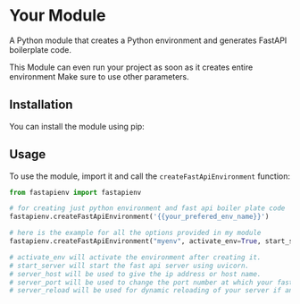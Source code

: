 # Your Module

A Python module that creates a Python environment and generates FastAPI boilerplate code.

This Module can even run your project as soon as it creates entire environment Make sure to use other parameters.

## Installation

You can install the module using pip:

## Usage

To use the module, import it and call the `createFastApiEnvironment` function:

```python
from fastapienv import fastapienv

# for creating just python environment and fast api boiler plate code
fastapienv.createFastApiEnvironment('{{your_prefered_env_name}}')

# here is the example for all the options provided in my module
fastapienv.createFastApiEnvironment("myenv", activate_env=True, start_server=True, server_host="localhost", server_port=8000, server_reload=True)

# activate_env will activate the environment after creating it.
# start_server will start the fast api server using uvicorn.
# server_host will be used to give the ip address or host name.
# server_port will be used to change the port number at which your fast api server should run
# server_reload will be used for dynamic reloading of your server if any changes happens to your files.

```
